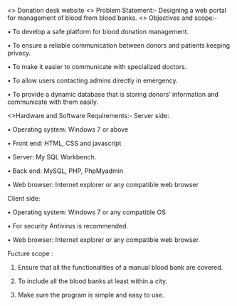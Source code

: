 <> Donation desk website
 <> Problem Statement:-
Designing a web portal for management of blood from blood banks. 
<> Objectives and scope:-

• To develop a safe platform for blood donation management.

• To ensure a reliable communication between donors and patients keeping privacy. 

• To make it easier to communicate with specialized doctors. 

• To allow users contacting admins directly in emergency. 

• To provide a dynamic database that is storing donors’ information and communicate with them easily.
 
  <>Hardware and Software Requirements:-
Server side: 

• Operating system: Windows 7 or above 

• Front end: HTML, CSS and javascript 

• Server: My SQL Workbench. 

• Back end: MySQL, PHP, PhpMyadmin 

• Web browser: Internet explorer or any compatible web browser 

Client side: 

• Operating system: Windows 7 or any compatible OS 

• For security Antivirus is recommended.

• Web browser: Internet explorer or any compatible web browser.

Fucture scope :

1. Ensure that all the functionalities of a manual blood bank are covered.

2. To include all the blood banks at least within a city.

3. Make sure the program is simple and easy to use.

